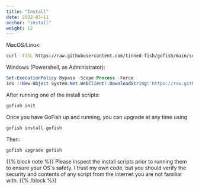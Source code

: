 ```yaml
---
title: "Install"
date: 2022-03-11
anchor: "install"
weight: 12
---
```


MacOS/Linux:

```bash
curl -fsSL https://raw.githubusercontent.com/tinned-fish/gofish/main/scripts/install.sh | bash
```

Windows (Powershell, as Administrator):

```powershell
Set-ExecutionPolicy Bypass -Scope Process -Force
iex ((New-Object System.Net.WebClient).DownloadString('https://raw.githubusercontent.com/tinned-fish/gofish/main/scripts/install.ps1'))
```

After running one of the install scripts:

```bash
gofish init
```

Once you have GoFish up and running, you can upgrade at any time using

```bash
gofish install gofish
```

Then:

```bash
gofish upgrade gofish
```

{{% block note %}}
Please inspect the install scripts prior to running them to ensure your OS's safety. I trust my own code, but you should verify the security and contents of any script from the internet you are not familiar with.
{{% /block %}}

